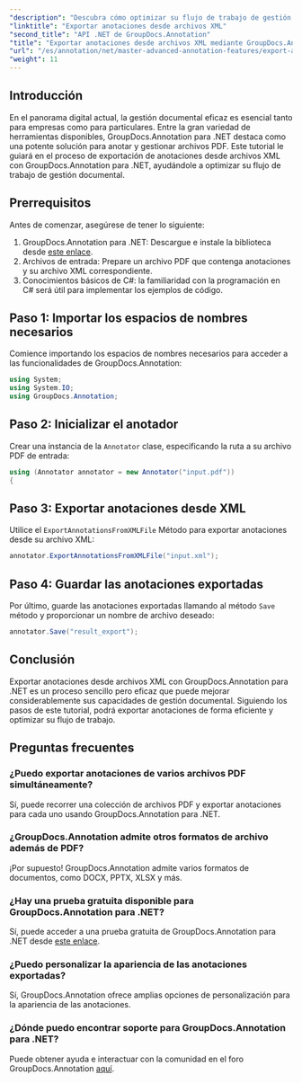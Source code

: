 ```yaml
---
"description": "Descubra cómo optimizar su flujo de trabajo de gestión documental exportando anotaciones desde archivos XML con GroupDocs.Annotation para .NET. Este completo tutorial le guiará paso a paso."
"linktitle": "Exportar anotaciones desde archivos XML"
"second_title": "API .NET de GroupDocs.Annotation"
"title": "Exportar anotaciones desde archivos XML mediante GroupDocs.Annotation para .NET"
"url": "/es/annotation/net/master-advanced-annotation-features/export-annotations-from-xml-file/"
"weight": 11
---
```


## Introducción

En el panorama digital actual, la gestión documental eficaz es esencial tanto para empresas como para particulares. Entre la gran variedad de herramientas disponibles, GroupDocs.Annotation para .NET destaca como una potente solución para anotar y gestionar archivos PDF. Este tutorial le guiará en el proceso de exportación de anotaciones desde archivos XML con GroupDocs.Annotation para .NET, ayudándole a optimizar su flujo de trabajo de gestión documental.

## Prerrequisitos

Antes de comenzar, asegúrese de tener lo siguiente:

1. GroupDocs.Annotation para .NET: Descargue e instale la biblioteca desde [este enlace](https://releases.groupdocs.com/annotation/net/).
2. Archivos de entrada: Prepare un archivo PDF que contenga anotaciones y su archivo XML correspondiente.
3. Conocimientos básicos de C#: la familiaridad con la programación en C# será útil para implementar los ejemplos de código.

## Paso 1: Importar los espacios de nombres necesarios

Comience importando los espacios de nombres necesarios para acceder a las funcionalidades de GroupDocs.Annotation:

```csharp
using System;
using System.IO;
using GroupDocs.Annotation;
```

## Paso 2: Inicializar el anotador

Crear una instancia de la `Annotator` clase, especificando la ruta a su archivo PDF de entrada:

```csharp
using (Annotator annotator = new Annotator("input.pdf"))
{
```

## Paso 3: Exportar anotaciones desde XML

Utilice el `ExportAnnotationsFromXMLFile` Método para exportar anotaciones desde su archivo XML:

```csharp
annotator.ExportAnnotationsFromXMLFile("input.xml");
```

## Paso 4: Guardar las anotaciones exportadas

Por último, guarde las anotaciones exportadas llamando al método `Save` método y proporcionar un nombre de archivo deseado:

```csharp
annotator.Save("result_export");
```

## Conclusión

Exportar anotaciones desde archivos XML con GroupDocs.Annotation para .NET es un proceso sencillo pero eficaz que puede mejorar considerablemente sus capacidades de gestión documental. Siguiendo los pasos de este tutorial, podrá exportar anotaciones de forma eficiente y optimizar su flujo de trabajo.

## Preguntas frecuentes

### ¿Puedo exportar anotaciones de varios archivos PDF simultáneamente?

Sí, puede recorrer una colección de archivos PDF y exportar anotaciones para cada uno usando GroupDocs.Annotation para .NET.

### ¿GroupDocs.Annotation admite otros formatos de archivo además de PDF?

¡Por supuesto! GroupDocs.Annotation admite varios formatos de documentos, como DOCX, PPTX, XLSX y más.

### ¿Hay una prueba gratuita disponible para GroupDocs.Annotation para .NET?

Sí, puede acceder a una prueba gratuita de GroupDocs.Annotation para .NET desde [este enlace](https://releases.groupdocs.com/).

### ¿Puedo personalizar la apariencia de las anotaciones exportadas?

Sí, GroupDocs.Annotation ofrece amplias opciones de personalización para la apariencia de las anotaciones.

### ¿Dónde puedo encontrar soporte para GroupDocs.Annotation para .NET?

Puede obtener ayuda e interactuar con la comunidad en el foro GroupDocs.Annotation [aquí](https://forum.groupdocs.com/c/annotation/10).